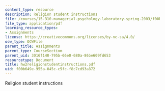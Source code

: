 ```yaml
---
content_type: resource
description: Religion student instructions
file: /courses/15-310-managerial-psychology-laboratory-spring-2003/f00b649e955a045cc5fcf8c7cd93a872_hw2religionstudentinstructions.pdf
file_type: application/pdf
learning_resource_types:
- Assignments
license: https://creativecommons.org/licenses/by-nc-sa/4.0/
ocw_type: OCWFile
parent_title: Assignments
parent_type: CourseSection
parent_uid: 3016f140-795b-66e0-680a-86be609fd653
resourcetype: Document
title: hw2religionstudentinstructions.pdf
uid: f00b649e-955a-045c-c5fc-f8c7cd93a872
---
```

Religion student instructions